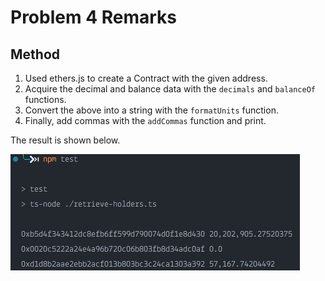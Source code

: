 # Problem 4 Remarks

## Method

1. Used ethers.js to create a Contract with the given address.
2. Acquire the decimal and balance data with the `decimals` and `balanceOf` functions.
3. Convert the above into a string with the `formatUnits` function.
4. Finally, add commas with the `addCommas` function and print.

The result is shown below.

![1675778510755](image/readme/1675778510755.png)
